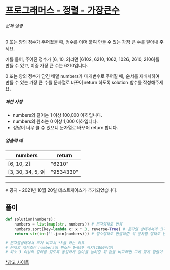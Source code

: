 # [프로그래머스 - 정렬 - 가장큰수](https://programmers.co.kr/learn/courses/30/lessons/42746)

###### 문제 설명

0 또는 양의 정수가 주어졌을 때, 정수를 이어 붙여 만들 수 있는 가장 큰 수를 알아내 주세요.

예를 들어, 주어진 정수가 [6, 10, 2]라면 [6102, 6210, 1062, 1026, 2610, 2106]를 만들 수 있고, 이중 가장 큰 수는 6210입니다.

0 또는 양의 정수가 담긴 배열 numbers가 매개변수로 주어질 때, 순서를 재배치하여 만들 수 있는 가장 큰 수를 문자열로 바꾸어 return 하도록 solution 함수를 작성해주세요.

##### 제한 사항

- numbers의 길이는 1 이상 100,000 이하입니다.
- numbers의 원소는 0 이상 1,000 이하입니다.
- 정답이 너무 클 수 있으니 문자열로 바꾸어 return 합니다.

##### 입출력 예

| numbers           | return    |
| ----------------- | --------- |
| [6, 10, 2]        | "6210"    |
| [3, 30, 34, 5, 9] | "9534330" |

------

※ 공지 - 2021년 10월 20일 테스트케이스가 추가되었습니다.



## 풀이

```python
def solution(numbers):
    numbers = list(map(str, numbers)) # 문자형태로 변경
    numbers.sort(key=lambda x: x * 3, reverse=True) # 문자열 상태에서의 크기 비교(아스키코드로 비교)후 내림차순 정렬
    return str(int(''.join(numbers))) # 정수형태로 연결해준 뒤 문자열 형태로 변경후 제출

# 문자열상태에서 크기 비교시 *3을 하는 이유
# 문제의 제한조건 numbers의 원소는 0~999 까지(1000이하)
# 최소 3 이상의 길이를 갖도록 동일하게 길이를 늘려준 뒤 값을 비교하면 그에 맞게 정렬이 됨
```

[*참고 사이트](https://dev-note-97.tistory.com/15)

